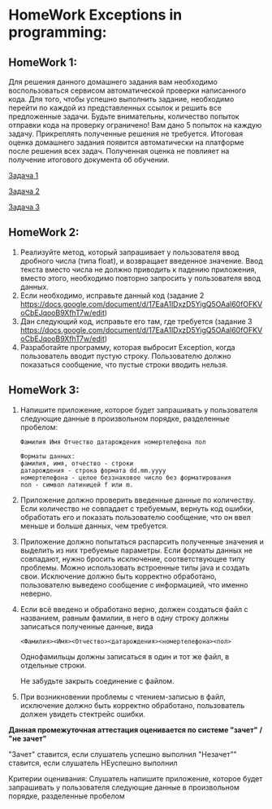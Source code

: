 # **HomeWork Exceptions in programming:**
## **HomeWork 1:**
Для решения данного домашнего задания вам необходимо воспользоваться сервисом автоматической проверки написанного кода.
Для того, чтобы успешно выполнить задание, необходимо перейти по каждой из представленных ссылок и решить все предложенные задачи. 
Будьте внимательны, количество попыток отправки кода на проверку ограничено! Вам дано 5 попыток на каждую задачу.
Прикреплять полученные решения не требуется. Итоговая оценка домашнего задания появится автоматически на платформе после решения всех задач. 
Полученная оценка не повлияет на получение итогового документа об обучении.

[Задача 1](https://autotest.gb.ru/problems/12?lesson_id=344085&_ga=2.55732398.46097132.1691071993-2971630038.1688170138 "Задача 1")

[Задача 2](https://autotest.gb.ru/problems/7?lesson_id=344085&_ga=2.9079728.46097132.1691071993-2971630038.1688170138 "Задача 2")

[Задача 3](https://autotest.gb.ru/problems/8?lesson_id=344085&_ga=2.9079728.46097132.1691071993-2971630038.1688170138 "Задача 3")

## **HomeWork 2:**
1. Реализуйте метод, который запрашивает у пользователя ввод дробного числа (типа float), и возвращает введенное значение. Ввод текста вместо числа не должно приводить к падению приложения, вместо этого, необходимо повторно запросить у пользователя ввод данных. 
2. Если необходимо, исправьте данный код (задание 2 https://docs.google.com/document/d/17EaA1lDxzD5YigQ5OAal60fOFKVoCbEJqooB9XfhT7w/edit)
3. Дан следующий код, исправьте его там, где требуется (задание 3 https://docs.google.com/document/d/17EaA1lDxzD5YigQ5OAal60fOFKVoCbEJqooB9XfhT7w/edit)
4. Разработайте программу, которая выбросит Exception, когда пользователь вводит пустую строку. Пользователю должно показаться сообщение, что пустые строки вводить нельзя.

## **HomeWork 3:**
1. Напишите приложение, которое будет запрашивать у пользователя следующие данные в произвольном порядке, разделенные пробелом:
      
       Фамилия Имя Отчество датарождения номертелефона пол

       Форматы данных:
       фамилия, имя, отчество - строки
       датарождения - строка формата dd.mm.yyyy
       номертелефона - целое беззнаковое число без форматирования
       пол - символ латиницей f или m.

2. Приложение должно проверить введенные данные по количеству. 
Если количество не совпадает с требуемым, вернуть код ошибки, обработать его и показать пользователю сообщение, 
что он ввел меньше и больше данных, чем требуется.


3. Приложение должно попытаться распарсить полученные значения и выделить из них требуемые параметры. 
Если форматы данных не совпадают, нужно бросить исключение, соответствующее типу проблемы. 
Можно использовать встроенные типы java и создать свои. Исключение должно быть корректно обработано, 
пользователю выведено сообщение с информацией, что именно неверно.


4. Если всё введено и обработано верно, должен создаться файл с названием, равным фамилии, 
в него в одну строку должны записаться полученные данные, вида

       <Фамилия><Имя><Отчество><датарождения><номертелефона><пол>

   Однофамильцы должны записаться в один и тот же файл, в отдельные строки.

   Не забудьте закрыть соединение с файлом.


5. При возникновении проблемы с чтением-записью в файл, исключение должно быть корректно обработано, пользователь должен увидеть стектрейс ошибки.

**Данная промежуточная аттестация оценивается по системе "зачет" / "не зачет"**

"Зачет" ставится, если слушатель успешно выполнил
"Незачет"" ставится, если слушатель НЕуспешно выполнил

Критерии оценивания:
Слушатель напишите приложение, которое будет запрашивать у пользователя следующие данные в произвольном порядке, разделенные пробелом
